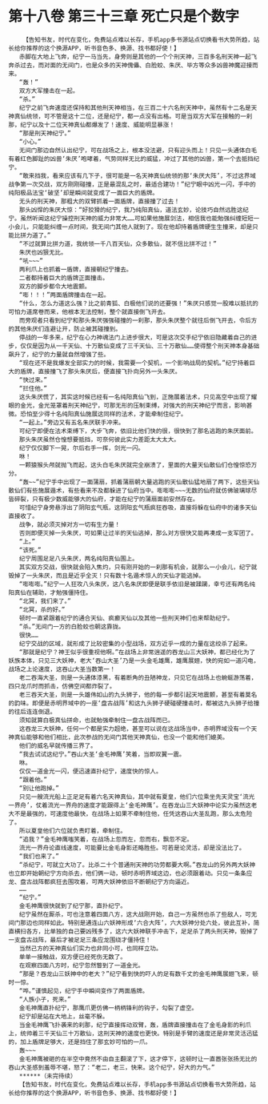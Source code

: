 # 第十八卷 第三十三章 死亡只是个数字
        【告知书友，时代在变化，免费站点难以长存，手机app多书源站点切换看书大势所趋，站长给你推荐的这个换源APP，听书音色多、换源、找书都好使！】
       赤脚在大地上飞奔，纪宁一马当先，身旁则是其他的一个个刑天神，三百多名刑天神一起飞奔杀过去，而对面的无间门，也是众多的天神傀儡、白脸蛟、朱厌、毕方等众多凶兽神魔迎接而来。
       “轰！”
       双方大军撞击在一起。
       “杀。”
       纪宁之前飞奔速度还保持和其他刑天神相当，在三百二十六名刑天神中，虽然有十二名是天神真仙统领，可不管是这十二位，还是纪宁，都一点没有出格。可是当双方大军在接触的一刹那，纪宁以及十二位天神真仙都爆发了！速度、威能明显暴涨！
       “那是刑天神纪宁。”
       “小心。”
       无间门那边自然认出纪宁，可在战场之上，根本没法避，只有迎头而上！只见一头通体白毛有着红色脚趾的凶兽‘朱厌’咆哮着，气势同样无比的威猛，冲过了其他的凶兽，第一个去抵挡纪宁。
       “敢来挡我，看来应该有几下子，很可能是一名天神真仙统领的那‘朱厌大阵’，不过这界域战争第一次交战，双方刚刚碰撞，正是最混乱之时，最适合建功！”纪宁眼中凶光一闪，手中的纯阳极品法宝‘破坚’却是瞬间就变成了一面巨大的盾牌。
       无头的刑天神，那粗大的双臂抓着一面盾牌，直接撞了过去！
       那头凶悍的朱厌大惊：“好狡猾的纪宁，我乃纯阳真仙，道法玄妙，论技巧自然远胜这纪宁。虽然听闻这纪宁操控刑天神的威力非常大……可如果他施展剑法，相信我也能勉强纠缠短短一小会儿，只能能纠缠一点时间，我无间门其他人就到了。现在他却持着盾牌硬生生撞来，却是只能比拼力道了。”
       “不过就算比拼力道，我统领一千八百天仙，众多散仙，就不信比拼不过！”
       朱厌也凶狠无比。
       “吼~~~”
       两利爪上也抓着一盾牌，直接朝纪宁撞去。
       二者都持着巨大的盾牌正面撞击。
       双方的脚步都令大地震颤。
       “嘭！！！”两面盾牌撞击在一起。
       “什么，怎么力道这么强？比之前青狐、白极他们说的还要强！”朱厌只感觉一股难以抵抗的可怕力道席卷而来，他根本无法控制，整个就直接倒飞开去。
       而旁观者只看到纪宁和那头朱厌强强碰撞的一刹那，那头朱厌整个就往后倒飞开去，令后方的其他朱厌们连避让开，防止被其碰撞到。
       停战的一年多来，纪宁在心力神魂法门上进步很大，可是这次交手纪宁依旧隐藏着自己的进步，仅仅是因为从一千天仙、十万散仙变成了三千天仙、三十万散仙……使得整个刑天神本身基础飙升了，纪宁的力量就自然增强了些。
       “现在还不是我爆发全部实力的时候，我需要一个契机，一个影响战局的契机。”纪宁持着巨大的盾牌，直接撞飞了那头朱厌后，便直接飞扑向另外一头朱厌。
       “快过来。”
       “拦住他。”
       这头朱厌慌了，其实这时候已经有一名纯阳真仙飞到，正施展着法术，只见高空中出现了耀眼的金光，金光笼罩着刑天神纪宁，可那无形的压制束缚，对强大的刑天神纪宁而言，影响甚微。恐怕至少得十名纯阳真仙施展这同样的法术，才能牵制住纪宁。
       “一起上。”旁边又有五名朱厌联手冲来。
       可纪宁即便在法术束缚下，大步飞奔，依旧比他们快的很，很快到了那名逃跑的朱厌面前。
       那头朱厌虽然仓惶想要抵挡，可奈何彼此实力差距太大太大。
       纪宁仅仅脚下一晃，尔后右手一挥，剑光一闪。
       咻！
       一颗猿猴头颅就抛飞而起，这头白毛朱厌就完全崩溃了，里面的大量天仙散仙们仓惶惊恐万分。
       “轰~~”纪宁手中出现了一面蒲扇，抓着蒲扇朝大量逃跑的天仙散仙猛地扇了两下，这些天仙散仙们有些施展遁术，有些看来不及都躲进了仙府当中。嘭嘭嘭~~~无数的仙府就仿佛玻璃球尽皆碎裂，只有极少数威能够大的仙府，才能在纪宁的蒲扇面前安然存在。
       可惜纪宁身旁悬浮出了阴阳玄气瓶，这阴阳玄气瓶疯狂吞吸，直接将躲在仙府中的诸多天仙直接收了。
       战争，就必须灭掉对方一切有生力量！
       否则即便灭掉一头朱厌，可如果让过半的天仙逃掉，那么对方很快又能再凑成一支军团了。
       “上。”
       “该死。”
       纪宁周围足足八头朱厌，两名纯阳真仙围上。
       其实双方交战，很快就会陷入焦灼，只有刚开始的一刹那有机会，就那么一小会儿，纪宁就毁掉了一头朱厌，而且是近乎全灭！只有数十名遁术惊人的天仙才能逃掉。
       “嘭嘭嘭。”纪宁一人狂攻八头朱厌，这八名朱厌即便是联手依旧是被蹂躏，幸亏还有两名纯阳真仙在辅助，才勉强僵持住。
       “北冥，我们来了。”
       “北冥，杀的好。”
       顿时一直紧跟着纪宁的通合天仙、疯癫天仙以及其他一些刑天神们也来帮助纪宁。
       “杀。”无间门一方的白脸蛟也朝这靠拢。
       很快……
       纪宁交战的区域，就形成了比较密集的小型战场，双方近乎一成的力量在这绞杀了起来。
       “那就是纪宁？神王似乎很重视他啊。”在战场上非常逍遥的吞龙山三大妖神，都已经化为了妖族本体，只见三大妖神，老大‘吞山大圣’乃是一头金毛雄鹰，雄鹰展翅，快的宛如一道闪电，战场之上论速度，这吞山大圣当数第一！
       老二吞海大圣，则是一头通体漆黑，有着断角的丑陋神龙，只见它在战场上也蜿蜒游荡着，四只龙爪时而抓击，仿佛空间都炸裂了。
       老三吞天大圣，则是一头雄伟如山的九头狮子，他的每一步都引起天地震颤，甚至有着莫名的韵味。即便是赤明界域中的一座‘盘古战阵’和这九头狮子硬碰硬撞击时，都被这九头狮子给撞的往后连连倒退。
       须知就算白极真仙拼命，也就勉强牵制住一盘古战阵而已。
       这吞龙三大妖神，任何一个都是实力超绝，甚至可以说在这战场当中，赤明界域没有一个天神真仙能够和他们相比，此次参战的无间门其他天神真仙，也没一个能和他们媲美。
       他们的威名早就传播三界了。
       “我去试试这纪宁。”吞山大圣‘金毛神鹰’笑着，当即双翼一震。
       咻。
       仅仅一道金光一闪，便迅速直扑纪宁，速度快的惊人。
       “跟着他。”
       “别让他跑掉。”
       只见一艘流光船上正足足有着六名天神真仙，其中就有夏皇，他们六位乘坐先天灵宝‘流光一界舟’，仗着流光一界舟的速度才能跟得上‘金毛神鹰’。在吞龙山三大妖神中论实力虽然这老大不是最强的，可速度他最快，在战场上如果不牵制住他，任凭这吞山大圣乱跑，那么太危险了。
       所以夏皇他们六位就负责盯着，牵制住。
       “追我？”金毛神鹰嗤笑着，在战场上忽而左，忽而右，飘忽不定。
       流光一界舟论直线速度，可能要比金毛身影还略胜些。可若是论灵活，却是没法比了。
       “我们也来了。”
       “杀纪宁，可就立大功了。比杀二十个普通刑天神的功劳都要大啊。”吞龙山的另外两大妖神也立即开始朝纪宁方向杀去，他们俩一动，顿时赤明界域这边，也必须跟着动。只见一条条应龙、盘古战阵都疯狂去围攻着，可两大妖神依旧不断朝纪宁方向逼近。
       ……
       “纪宁。”
       金毛神鹰很快就到了纪宁那，直扑纪宁。
       纪宁虽然在厮杀，可也注意着四面八方，这大战刚开始，自己一方虽然也杀了些敌人，可无间门那边也同样如此。特别是通连山六妖神形成‘六合大阵’，六大妖神分处六处，彼此互补，简直横扫各方，比单独的自己要凶残多了，这六大妖神联手冲击下，足足杀了两头刑天神，毁掉了一支盘古战阵，最后才被足足三条应龙围绕才僵持住！
       当然己方的天神真仙们实力也非同小可，也同样立功。
       单单一接触战，双方便已经死伤无数了。
       在观察四面八方时，纪宁忽然瞥到了一道金光。
       “那是？吞龙山三妖神中的老大？”纪宁看到快的吓人的足有数千丈的金毛神鹰展翅飞来，顿时一惊。
       “哗。”谨慎起见，纪宁手中瞬间变作了两面盾牌。
       “人族小子，死来。”
       金毛神鹰直扑纪宁，那鹰爪更仿佛一柄柄锋利的钩子，勾裂了虚空。
       纪宁却是站在大地上，丝毫不躲。
       当金毛神鹰飞扑袭来的刹那，纪宁直接挥动双臂，轰，盾牌直接撞击在了金毛身影的利爪上，统帅着三千天仙三十万散仙，这刑天神的速度也更快。特别是手臂的速度还是非常灵活迅猛的，加上盾牌足够大，还是挡住了那玄妙可怕的一爪。
       轰~~~
       金毛神鹰被砸的在半空中竟然不由自主翻滚了下，这才停下，这顿时让一直嚣张张扬无比的吞山大圣感到羞辱不堪，怒了：“老二，老三，快来。这个纪宁，好大的力气。”
       ******（未完待续）
       【告知书友，时代在变化，免费站点难以长存，手机app多书源站点切换看书大势所趋，站长给你推荐的这个换源APP，听书音色多、换源、找书都好使！】